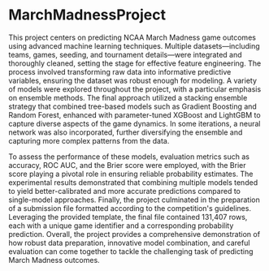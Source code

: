 # MarchMadnessProject
This project centers on predicting NCAA March Madness game outcomes using advanced machine learning techniques. Multiple datasets—including teams, games, seeding, and tournament details—were integrated and thoroughly cleaned, setting the stage for effective feature engineering. The process involved transforming raw data into informative predictive variables, ensuring the dataset was robust enough for modeling. A variety of models were explored throughout the project, with a particular emphasis on ensemble methods. The final approach utilized a stacking ensemble strategy that combined tree-based models such as Gradient Boosting and Random Forest, enhanced with parameter-tuned XGBoost and LightGBM to capture diverse aspects of the game dynamics. In some iterations, a neural network was also incorporated, further diversifying the ensemble and capturing more complex patterns from the data.

To assess the performance of these models, evaluation metrics such as accuracy, ROC AUC, and the Brier score were employed, with the Brier score playing a pivotal role in ensuring reliable probability estimates. The experimental results demonstrated that combining multiple models tended to yield better-calibrated and more accurate predictions compared to single-model approaches. Finally, the project culminated in the preparation of a submission file formatted according to the competition's guidelines. Leveraging the provided template, the final file contained 131,407 rows, each with a unique game identifier and a corresponding probability prediction. Overall, the project provides a comprehensive demonstration of how robust data preparation, innovative model combination, and careful evaluation can come together to tackle the challenging task of predicting March Madness outcomes.






